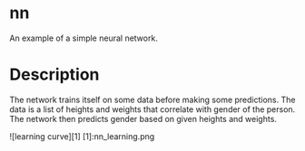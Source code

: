# nn
An example of a simple neural network.

# Description
The network trains itself on some data before making some predictions. The data is a list of heights and weights that correlate with gender of the person. The network then predicts gender based on given heights and weights.

![learning curve][1]
[1]:nn_learning.png
